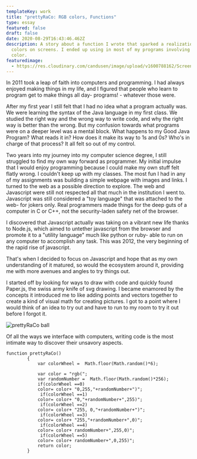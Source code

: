 ```yaml
---
templateKey: work
title: "prettyRaCo: RGB colors, Functions"
type: essay
featured: false
draft: false
date: 2020-08-29T16:43:46.462Z
description: A story about a function I wrote that sparked a realization about
  colors on screens. I ended up using in most of my programs involving any
  color.
featuredimage:
  - https://res.cloudinary.com/candusen/image/upload/v1600788162/Screen_Shot_2020-09-22_at_11.21.43_AM_kibfgj.png
---
```

In 2011 took a leap of faith into computers and programming. I had always enjoyed making things in my life, and I figured that people who learn to program get to make things all day- programs! - whatever those were. 

After my first year I still felt that I had no idea what a program actually was. We were learning the syntax of the Java language in my first class. We studied the right way and the wrong way to write code, and why the right way is better than the wrong. But my confusion towards what programs were on a deeper level was a mental block. What happens to my Good Java Program? What reads it in? How does it make its way to 1s and 0s? Who's in charge of that process? It all felt so out of my control. 

Two years into my journey into my computer science degree, I still struggled to find my own way forward as programmer. My initial impulse that I would enjoy programming because I could make my own stuff felt flatly wrong. I couldn't keep up with my classes. The most fun I had in any of my assignments was building a simple webpage with images and links. I turned to the web as a possible direction to explore. The web and Javascript were still not respected all that much in the institution I went to. Javascript was still considered a "toy language" that was attached to the web- for jokers only. Real programmers made things for the deep guts of a computer in C or C++, not the security-laden safety net of the browser.

I discovered that Javascript actually was taking on a vibrant new life thanks to Node.js, which aimed to untether javascript from the browser and promote it to a "utility language" much like python or ruby- able to run on any computer to accomplish any task. This was 2012, the very beginning of the rapid rise of javascript.

That's when I decided to focus on Javascript and hope that as my own understanding of it matured, so would the ecosystem around it, providing me with more avenues and angles to try things out. 

I started off by looking for ways to draw with code and quickly found Paper.js, the swiss army knife of svg drawing. I became enamored by the concepts it introduced me to like adding points and vectors together to create a kind of visual math for creating pictures. I got to a point where I would think of an idea to try out and have to run to my room to try it out before I forgot it.

![](https://res.cloudinary.com/candusen/image/upload/v1616516564/Screen_Shot_2021-03-23_at_12.22.15_PM_gfoxrl.png "prettyRaCo ball")

Of all the ways we interface with computers, writing code is the most intimate way to discover their unsavory aspects. 



```
function prettyRaCo()
        {
            var colorWheel =  Math.floor(Math.random()*6);

            var color = "rgb(";
            var randomNumber =  Math.floor(Math.random()*256);
            if(colorWheel ==0)
            color= color+ "0,255,"+randomNumber+")";
             if(colorWheel ==1)
            color= color+ "0,"+randomNumber+",255)";
             if(colorWheel ==2)
            color= color+ "255, 0,"+randomNumber+")";
             if(colorWheel ==3)
            color= color+ "255,"+randomNumber+",0)";
             if(colorWheel ==4)
            color= color+ randomNumber+",255,0)";
             if(colorWheel ==5)
            color= color+ randomNumber+",0,255)";
            return color;
        }
```